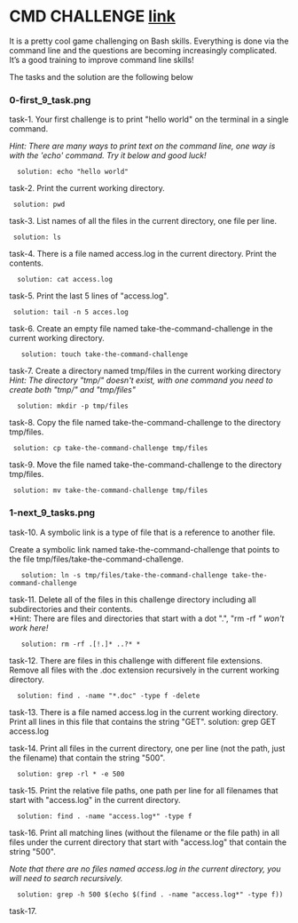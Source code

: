 # CMD CHALLENGE [link](https://cmdchallenge.com/)

It is a pretty cool game challenging on Bash skills. Everything is done via the
command line and the questions are becoming increasingly complicated.
It’s a good training to improve command line skills!

The tasks and the solution are the following below
### 0-first_9_task.png
task-1.
Your first challenge is to print "hello world" on the terminal in a single command.

*Hint: There are many ways to print text on the command line, one way is with the 'echo' command. Try it below and good luck!*

      solution: echo "hello world"

task-2.
Print the current working directory.
     
     solution: pwd

task-3.
List names of all the files in the current directory, one file per line.
     
     solution: ls

task-4.
There is a file named access.log in the current directory. Print the contents.
      
      solution: cat access.log

task-5.
Print the last 5 lines of "access.log".
     
     solution: tail -n 5 acces.log

task-6.
Create an empty file named take-the-command-challenge in the current working directory.
       
       solution: touch take-the-command-challenge

task-7.
Create a directory named tmp/files in the current working directory
*Hint: The directory "tmp/" doesn't exist, with one command you need to create both "tmp/" and "tmp/files"*
      
      solution: mkdir -p tmp/files

task-8.
Copy the file named take-the-command-challenge to the directory tmp/files.
     
     solution: cp take-the-command-challenge tmp/files

task-9.
Move the file named take-the-command-challenge to the directory tmp/files.
     
     solution: mv take-the-command-challenge tmp/files

### 1-next_9_tasks.png
task-10.
A symbolic link is a type of file that is a reference to another file.

Create a symbolic link named take-the-command-challenge that points to the file tmp/files/take-the-command-challenge.
       
       solution: ln -s tmp/files/take-the-command-challenge take-the-command-challenge

task-11.
Delete all of the files in this challenge directory including all subdirectories and their contents.<br>
*Hint: There are files and directories that start with a dot ".", "rm -rf *" won't work here!*
       
       solution: rm -rf .[!.]* ..?* *

task-12.
There are files in this challenge with different file extensions. Remove all files with the .doc extension recursively in the current working directory.
      
      solution: find . -name "*.doc" -type f -delete

task-13.
There is a file named access.log in the current working directory. Print all lines in this file that contains the string "GET".
      solution: grep GET access.log

task-14.
Print all files in the current directory, one per line (not the path, just the filename) that contain the string "500".
      
      solution: grep -rl * -e 500

task-15.
Print the relative file paths, one path per line for all filenames that start with "access.log" in the current directory.
      
      solution: find . -name "access.log*" -type f

task-16.
Print all matching lines (without the filename or the file path) in all files under the current directory that start with "access.log" that contain the string "500".

*Note that there are no files named access.log in the current directory, you will need to search recursively.*
      
      solution: grep -h 500 $(echo $(find . -name "access.log*" -type f))

task-17.
